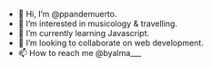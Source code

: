 - 👋 Hi, I’m @ppandemuerto.
- 👀 I’m interested in musicology & travelling.
- 🌱 I’m currently learning Javascript.
- 💞️ I’m looking to collaborate on web development.
- 📫 How to reach me @byalma___

<!---
atelierbyalma/atelierbyalma is a ✨ special ✨ repository because its `README.md` (this file) appears on your GitHub profile.
You can click the Preview link to take a look at your changes.
--->
